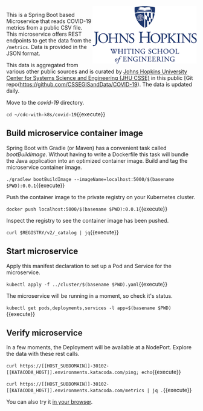 <img align="right" src="./assets/csse.png" width="275">

This is a Spring Boot based Microservice that reads COVID-19 metrics from a public CSV file. This microservice offers REST endpoints to get the data from the `/metrics`. Data is provided in the JSON format.

This data is aggregated from various other public sources and is curated by [Johns Hopkins University Center for Systems Science and Engineering (JHU CSSE)](https://systems.jhu.edu/) in this public [Git repo(https://github.com/CSSEGISandData/COVID-19). The data is updated daily.

Move to the _covid-19_ directory.

`cd ~/cdc-with-k8s/covid-19`{{execute}}

## Build microservice container image

Spring Boot with Gradle (or Maven) has a convenient task called _bootBuildImage_. Without having to write a Dockerfile this task will bundle the Java application into an optimized container image. Build and tag the  microservice container image.

`./gradlew bootBuildImage --imageName=localhost:5000/$(basename $PWD):0.0.1`{{execute}}

Push the container image to the private registry on your Kubernetes cluster.

`docker push localhost:5000/$(basename $PWD):0.0.1`{{execute}}

Inspect the registry to see the container image has been pushed.

`curl $REGISTRY/v2/_catalog | jq`{{execute}}

## Start microservice

Apply this manifest declaration to set up a Pod and Service for the microservice.

`kubectl apply -f ../cluster/$(basename $PWD).yaml`{{execute}}

The microservice will be running in a moment, so check it's status.

`kubectl get pods,deployments,services -l app=$(basename $PWD)`{{execute}}

## Verify microservice

In a few moments, the Deployment will be available at a NodePort. Explore the data with these rest calls.

`curl https://[[HOST_SUBDOMAIN]]-30102-[[KATACODA_HOST]].environments.katacoda.com/ping; echo`{{execute}}

`curl https://[[HOST_SUBDOMAIN]]-30102-[[KATACODA_HOST]].environments.katacoda.com/metrics | jq .`{{execute}}

You can also try it [in your browser](https://[[HOST_SUBDOMAIN]]-30102-[[KATACODA_HOST]].environments.katacoda.com/metrics).
